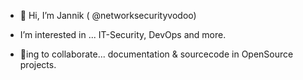 - 👋 Hi, I’m Jannik ( @networksecurityvodoo)

- I’m interested in ... IT-Security, DevOps and more.

- 👀ing to collaborate... documentation & sourcecode in OpenSource projects.

<!---
- 📫 How to reach me ...


networksecurityvodoo/networksecurityvodoo is a ✨ special ✨ repository because its `README.md` (this file) appears on your GitHub profile.
You can click the Preview link to take a look at your changes.
--->
